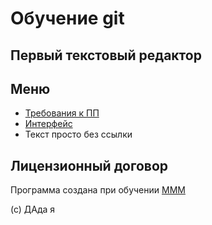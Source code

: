 # Обучение git 

## Первый текстовый редактор

## Меню

- [Требования к ПП](/a/)
- [Интерфейс](/b/)
- Текст просто без ссылки

## Лицензионный договор

Программа создана при обучении [МММ](https://www.youtube.com/watch?v=4CekqSXqPNg)

(c) ДАда я